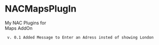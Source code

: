 # NACMapsPlugIn

My NAC Plugins for    
     Maps AddOn

     v. 0.1 Added Message to Enter an Adress insted of showing London